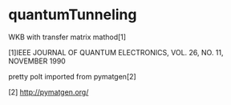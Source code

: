 # quantumTunneling
WKB with transfer matrix mathod[1]

[1]IEEE JOURNAL OF QUANTUM ELECTRONICS, VOL. 26, NO. 11, NOVEMBER 1990

pretty polt imported from pymatgen[2]

[2] http://pymatgen.org/
